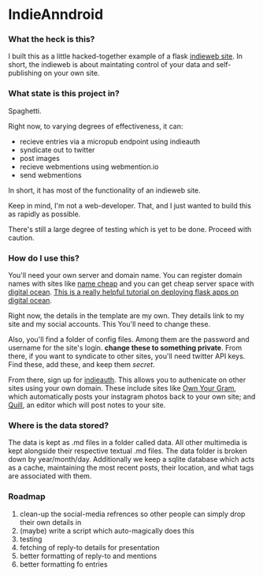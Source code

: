 # IndieAnndroid


### What the heck is this?

I built this as a little hacked-together example of a flask [indieweb site](http://indiewebcamp.com/). In short, the indieweb is about maintating control of your data and self-publishing on your own site. 

### What state is this project in?

Spaghetti. 

Right now, to varying degrees of effectiveness, it can:
  
  * recieve entries via a micropub endpoint using indieauth
  * syndicate out to twitter
  * post images
  * recieve webmentions using webmention.io
  * send webmentions

In short, it has most of the functionality of an indieweb site. 

Keep in mind, I'm not a web-developer. That, and I just wanted to build this as rapidly as possible. 

There's still a large degree of testing which is yet to be done. Proceed with caution. 

### How do I use this?

You'll need your own server and domain name. You can register domain names with sites like [name cheap](https://www.namecheap.com/) and you can get cheap server space with [digital ocean](https://www.digitalocean.com/). [This is a really helpful tutorial on deploying flask apps on digital ocean](http://blog.marksteve.com/deploy-a-flask-application-inside-a-digitalocean-droplet).

Right now, the details in the template are my own. They details link to my site and my social accounts. This You'll need to change these.

Also, you'll find a folder of config files. Among them are the password and username for the site's login. **change these to something private**. From there, if you want to syndicate to other sites, you'll need twitter API keys. Find these, add these, and keep them *secret*.

From there, sign up for [indieauth](https://indieauth.com/). This allows you to authenicate on other sites using your own domain. These include sites like [Own Your Gram](https://ownyourgram.com/), which automatically posts your instagram photos back to your own site; and [Quill](http://quill.p3k.io/), an editor which will post notes to your site.

### Where is the data stored?

The data is kept as .md files in a folder called data. All other multimedia is kept alongside their respective textual .md files. The data folder is broken down by year/month/day. Additionally we keep a sqlite database which acts as a cache, maintaining the most recent posts, their location, and what tags are associated with them.

### Roadmap

1. clean-up the social-media refrences so other people can simply drop their own details in
2. (maybe) write a script which auto-magically does this
3. testing
4. fetching of reply-to details for presentation
5. better formatting of reply-to and mentions
6. better formatting fo entries

